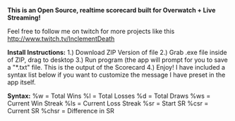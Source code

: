 
**This is an Open Source, realtime scorecard built for Overwatch + Live Streaming!**

Feel free to follow me on twitch for more projects like this
http://www.twitch.tv/InclementDeath

**Install Instructions:**
1.) Download ZIP Version of file
2.) Grab .exe file inside of ZIP, drag to desktop
3.) Run program (the app will prompt for you to save a "*.txt" file. This is the output of the Scorecard
4.) Enjoy! I have included a syntax list below if you want to customize the message I have preset in the app itself.


**Syntax:**
%w = Total Wins
%l = Total Losses
%d = Total Draws
%ws = Current Win Streak
%ls = Current Loss Streak
%sr = Start SR
%csr = Current SR
%chsr = Difference in SR

